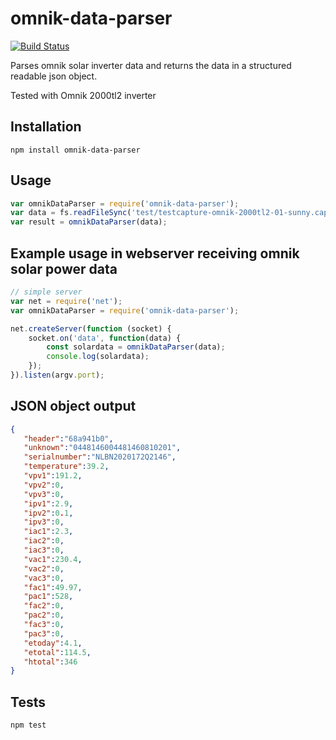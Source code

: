 # omnik-data-parser

[![Build Status](https://travis-ci.org/peterpeerdeman/omnik-data-parser.svg?branch=master)](https://travis-ci.org/peterpeerdeman/omnik-data-parser)

Parses omnik solar inverter data and returns the data in a structured readable json object.

Tested with Omnik 2000tl2 inverter

## Installation

`npm install omnik-data-parser`

## Usage

```javascript
var omnikDataParser = require('omnik-data-parser');
var data = fs.readFileSync('test/testcapture-omnik-2000tl2-01-sunny.cap');
var result = omnikDataParser(data);
```

## Example usage in webserver receiving omnik solar power data

```javascript
// simple server
var net = require('net');
var omnikDataParser = require('omnik-data-parser');

net.createServer(function (socket) {
    socket.on('data', function(data) {
        const solardata = omnikDataParser(data);
        console.log(solardata);
    });
}).listen(argv.port);
```

## JSON object output

```json
{
   "header":"68a941b0",
   "unknown":"0448146004481460810201",
   "serialnumber":"NLBN2020172Q2146",
   "temperature":39.2,
   "vpv1":191.2,
   "vpv2":0,
   "vpv3":0,
   "ipv1":2.9,
   "ipv2":0.1,
   "ipv3":0,
   "iac1":2.3,
   "iac2":0,
   "iac3":0,
   "vac1":230.4,
   "vac2":0,
   "vac3":0,
   "fac1":49.97,
   "pac1":528,
   "fac2":0,
   "pac2":0,
   "fac3":0,
   "pac3":0,
   "etoday":4.1,
   "etotal":114.5,
   "htotal":346
}
```

## Tests

`npm test`
